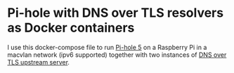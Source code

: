 # Pi-hole with DNS over TLS resolvers as Docker containers

I use this docker-compose file to run [Pi-hole 5](https://github.com/pi-hole/pi-hole) on a Raspberry Pi in a macvlan network (ipv6 supported) together with two instances of [DNS over TLS upstream server](https://github.com/qdm12/cloudflare-dns-server).
